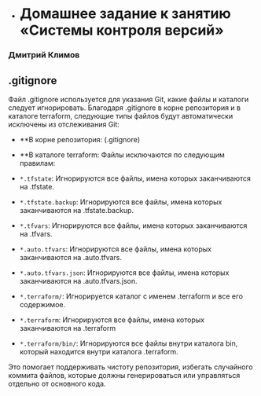 
- # Домашнее задание к занятию «Системы контроля версий»
### Дмитрий Климов

## .gitignore

Файл .gitignore используется для указания Git, какие файлы и каталоги следует игнорировать. Благодаря .gitignore в корне репозитория и в каталоге terraform, следующие типы файлов будут автоматически исключены из отслеживания Git:

*   **В корне репозитория: (.gitignore)
*   **В каталоге terraform: Файлы исключаются по следующим правилам:

*  `*.tfstate`: Игнорируются все файлы, имена которых заканчиваются на .tfstate.
*  `*.tfstate.backup`: Игнорируются все файлы, имена которых заканчиваются на .tfstate.backup.
*  `*.tfvars`: Игнорируются все файлы, имена которых заканчиваются на .tfvars.
*  `*.auto.tfvars`: Игнорируются все файлы, имена которых заканчиваются на .auto.tfvars.
*  `*.auto.tfvars.json`: Игнорируются все файлы, имена которых заканчиваются на .auto.tfvars.json.
*  `*.terraform/`: Игнорируется каталог с именем .terraform и все его содержимое.
*  `*.terraform`: Игнорируются все файлы, имена которых заканчиваются на .terraform
*  `*.terraform/bin/`: Игнорируются все файлы внутри каталога bin, который находится внутри каталога .terraform.

Это помогает поддерживать чистоту репозитория, избегать случайного коммита файлов, которые должны генерироваться или управляться отдельно от основного кода.
